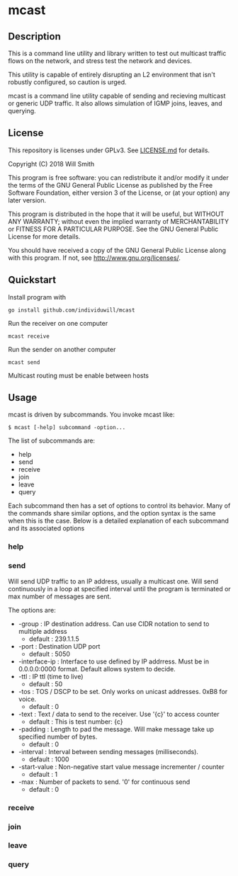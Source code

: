 # mcast

## Description
This is a command line utility and library written to test out multicast
traffic flows on the network, and stress test the network and devices.

This utility is capable of entirely disrupting an L2 environment that isn't
robustly configured, so caution is urged.

mcast is a command line utility capable of sending and recieving multicast
or generic UDP traffic. It also allows simulation of IGMP joins, leaves, and
querying.

## License
This repository is licenses under GPLv3. See [LICENSE.md](./LICENSE.md) for details.

Copyright (C) 2018 Will Smith

This program is free software: you can redistribute it and/or modify
it under the terms of the GNU General Public License as published by
the Free Software Foundation, either version 3 of the License, or
(at your option) any later version.

This program is distributed in the hope that it will be useful,
but WITHOUT ANY WARRANTY; without even the implied warranty of
MERCHANTABILITY or FITNESS FOR A PARTICULAR PURPOSE.  See the
GNU General Public License for more details.

You should have received a copy of the GNU General Public License
along with this program.  If not, see <http://www.gnu.org/licenses/>.

## Quickstart
Install program with

    go install github.com/individuwill/mcast

Run the receiver on one computer

    mcast receive

Run the sender on another computer

    mcast send

Multicast routing must be enable between hosts

## Usage

mcast is driven by subcommands. You invoke mcast like:

    $ mcast [-help] subcommand -option...

The list of subcommands are:

* help
* send
* receive
* join
* leave
* query

Each subcommand then has a set of options to control its behavior. Many of
the commands share similar options, and the option syntax is the same when
this is the case. Below is a detailed explanation of each subcommand and
its associated options

### help

### send
Will send UDP traffic to an IP address, usually a multicast one. Will send continuously
in a loop at specified interval until the program is terminated or max number of messages
are sent.

The options are:
* -group : IP destination address. Can use CIDR notation to send to multiple address
    * default : 239.1.1.5
* -port : Destination UDP port
    * default : 5050
* -interface-ip : Interface to use defined by IP addrress. Must be in 0.0.0.0:0000 format. Default allows system to decide. 
* -ttl : IP ttl (time to live)
    * default : 50
* -tos : TOS / DSCP to be set. Only works on unicast addresses. 0xB8 for voice.
    * default : 0
* -text : Text / data to send to the receiver. Use '{c}' to access counter
    * default : This is test number: {c}
* -padding : Length to pad the message. Will make message take up specified number of bytes.
    * default : 0
* -interval : Interval between sending messages (milliseconds).
    * default : 1000
* -start-value : Non-negative start value message incrementer / counter
    * default : 1
* -max : Number of packets to send. '0' for continuous send
    * default : 0

### receive

### join

### leave

### query